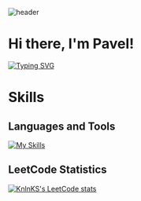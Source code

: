 ![header](https://capsule-render.vercel.app/api?type=waving&color=gradient&height=256&section=header&text=Hello%20World!&fontSize=75&animation=fadeIn&fontAlignY=38&desc=Welcome%20to%20my%20GitHub%20profile!&descAlignY=51&descAlign=62)

# Hi there, I'm Pavel!

[![Typing SVG](https://readme-typing-svg.herokuapp.com?color=%2336BCF7&lines=Computer+science+student)](https://git.io/typing-svg)

# Skills
## Languages and Tools
[![My Skills](https://skillicons.dev/icons?i=html,css,scss,tailwind,js,ts,react,nextjs,redux,cs,cpp,python)](https://skillicons.dev)

## LeetCode Statistics
[![KnlnKS's LeetCode stats](https://leetcode-stats-six.vercel.app/api?username=paveltyan032)](https://github.com/paveltyan032/leetcode-stats)
